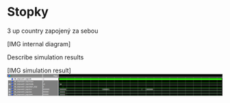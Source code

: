 
# Stopky

3 up country zapojený za sebou


[IMG internal diagram]



Describe simulation results


[IMG simulation result]
![image](img/tb_stopky.png)